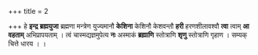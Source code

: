 +++
title = 2

+++
हे **इन्द्र** **ब्रह्मयुजा** ब्रह्मणा मन्त्रेण युज्यमानौ **केशिना** केशिनौ केशवन्तौ **हरी** हरणशीलावश्वौ **त्वा** त्वाम् **आ** **वहताम्** अभिप्रापयताम् । त्वं चास्मद्यज्ञमुपेत्य **नः** अस्माकं **ब्रह्माणि** स्तोत्राणि **शृणु** स्तोत्राणि गृहाण । सम्यक् चित्ते धारय । ।